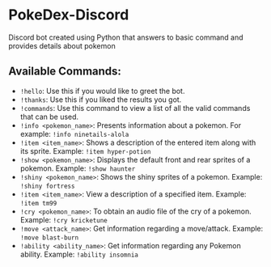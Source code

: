 # PokeDex-Discord
Discord bot created using Python that answers to basic command and provides details about pokemon

## Available Commands:

- `!hello`: Use this if you would like to greet the bot.
- `!thanks`: Use this if you liked the results you got.
- `!commands`: Use this command to view a list of all the valid commands that can be used.
- `!info <pokemon_name>`: Presents information about a pokemon.
For example: `!info ninetails-alola`
- `!item <item_name>`: Shows a description of the entered item along with its sprite. Example: `!item hyper-potion`
- `!show <pokemon_name>`: Displays the default front and rear sprites of a pokemon.
Example: `!show haunter`
- `!shiny <pokemon_name>`: Shows the shiny sprites of a pokemon.
Example: `!shiny fortress`
- `!item <item_name>`: View a description of a specified item.
Example: `!item tm99`
- `!cry <pokemon_name>`: To obtain an audio file of the cry of a pokemon.
Example: `!cry kricketune`
- `!move <attack_name>`: Get information regarding a move/attack.
Example: `!move blast-burn`
- `!ability <ability_name>`: Get information regarding any Pokemon ability.
Example: `!ability insomnia`